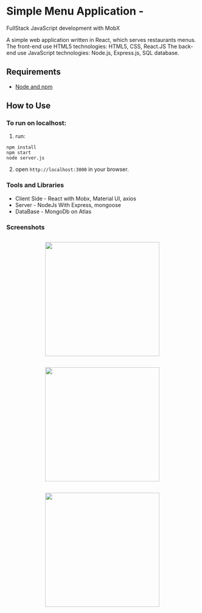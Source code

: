 # Simple Menu Application - 
FullStack JavaScript development with MobX

A simple web application written in React, which serves restaurants menus.
The front-end use HTML5 technologies: HTML5, CSS, React.JS 
The back-end use JavaScript technologies: Node.js, Express.js, SQL database.

## Requirements

- [Node and npm](http://nodejs.org)


## How to Use

### To run on localhost:

1. run:

```
npm install
npm start
node server.js
```

2. open `http://localhost:3000` in your browser.

### Tools and Libraries

- Client Side - React with Mobx, Material UI, axios
- Server - NodeJs With Express, mongoose
- DataBase - MongoDb on Atlas



### Screenshots

## <p align="center"><img src="https://res.cloudinary.com/dnngdbnuq/image/upload/v1612105099/Screen_Shot_2021-01-31_at_4.57.27_PM_jvatth.png" width="300"> </p>
## <p align="center"><img src="https://res.cloudinary.com/dnngdbnuq/image/upload/v1612105182/Screen_Shot_2021-01-31_at_4.57.47_PM_q3glyh.png" width="300"> </p>
## <p align="center"><img src="https://res.cloudinary.com/dnngdbnuq/image/upload/v1612105189/Screen_Shot_2021-01-31_at_4.57.57_PM_pvvk3z.png" width="300"> </p>

